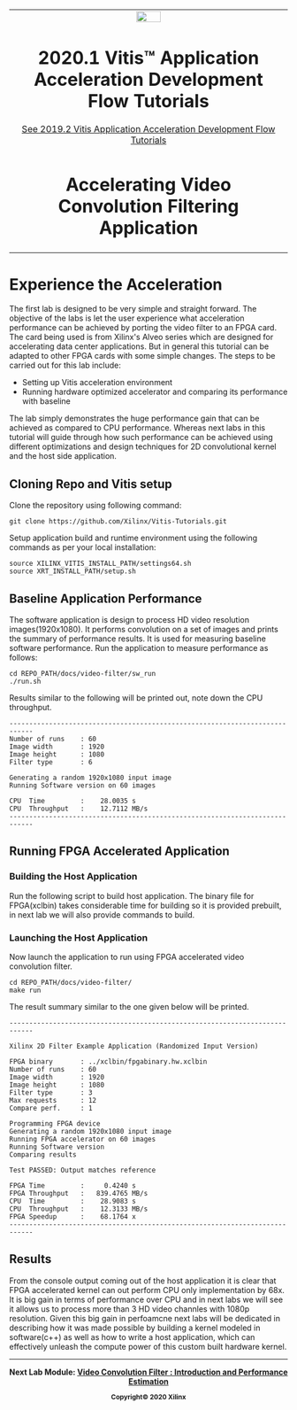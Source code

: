 ﻿﻿<table>
 <tr>
   <td align="center"><img src="https://www.xilinx.com/content/dam/xilinx/imgs/press/media-kits/corporate/xilinx-logo.png" width="30%"/><h1>2020.1 Vitis™ Application Acceleration Development Flow Tutorials</h1>
   <a href="https://github.com/Xilinx/Vitis-Tutorials/branches/all">See 2019.2 Vitis Application Acceleration Development Flow Tutorials</a>
   </td>
 </tr>
 <tr>
 <td align="center"><h1>Accelerating Video Convolution Filtering Application
 </td>
 </tr>
</table>

# Experience the Acceleration
The first lab is designed to be very simple and straight forward. The objective of the labs is let the user experience what acceleration performance can be achieved by porting the video filter to an FPGA card. The card being used is from Xilinx's Alveo series which are designed for accelerating data center applications. But in general this tutorial can be adapted to other FPGA cards with some simple changes.
 The steps to be carried out for this lab include:
- Setting up Vitis acceleration environment
- Running hardware optimized accelerator and comparing its performance with baseline

The lab simply demonstrates the huge performance gain that can be achieved as compared to CPU performance. Whereas next labs in this tutorial will guide through how such performance can be achieved using different optimizations and design techniques for 2D convolutional kernel and the host side application.
## Cloning Repo and Vitis setup
Clone the repository using following command:
```commandline
git clone https://github.com/Xilinx/Vitis-Tutorials.git
```
Setup application build and runtime environment using the following commands as per your local installation:

```commandline
source XILINX_VITIS_INSTALL_PATH/settings64.sh
source XRT_INSTALL_PATH/setup.sh
```


## Baseline Application Performance
The software application is design to process HD video resolution images(1920x1080). It performs convolution on a set of images and prints the summary of performance results. It is used for measuring baseline software performance. Run the application to measure performance as follows:

```commandline
cd REPO_PATH/docs/video-filter/sw_run
./run.sh 
```
Results similar to the following will be printed out, note down the CPU throughput.

```commandline
----------------------------------------------------------------------------
Number of runs    : 60
Image width       : 1920
Image height      : 1080
Filter type       : 6

Generating a random 1920x1080 input image
Running Software version on 60 images

CPU  Time         :    28.0035 s
CPU  Throughput   :    12.7112 MB/s
----------------------------------------------------------------------------
```

## Running FPGA Accelerated Application
### Building the Host Application
Run the following script to build host application. The binary file for FPGA(xclbin) takes considerable time for building so it is provided prebuilt, in next lab we will also provide commands to build.

### Launching the Host Application
Now launch the application to run using FPGA accelerated video convolution filter. 

```commandline
cd REPO_PATH/docs/video-filter/
make run
```
The result summary similar to the one given below will be printed.
```commandline
----------------------------------------------------------------------------

Xilinx 2D Filter Example Application (Randomized Input Version)

FPGA binary       : ../xclbin/fpgabinary.hw.xclbin
Number of runs    : 60
Image width       : 1920
Image height      : 1080
Filter type       : 3
Max requests      : 12
Compare perf.     : 1

Programming FPGA device
Generating a random 1920x1080 input image
Running FPGA accelerator on 60 images
Running Software version
Comparing results

Test PASSED: Output matches reference

FPGA Time         :     0.4240 s
FPGA Throughput   :   839.4765 MB/s
CPU  Time         :    28.9083 s
CPU  Throughput   :    12.3133 MB/s
FPGA Speedup      :    68.1764 x
----------------------------------------------------------------------------
```

## Results
 From the console output coming out of the host application it is clear that FPGA accelerated kernel can out perform CPU only implementation by 68x. It is big gain in terms of performance over CPU and in next labs we will see it allows us to process more than 3 HD video channles with 1080p resolution. Given this big gain in perfoamcne next labs will be dedicated in describing how it was made possible by building a kernel modeled in software(c++) as well as how to write a host application, which can effectively unleash the compute power of this custom built hardware kernel.


---------------------------------------

<p align="center"><b>
Next Lab Module: <a href="./lab1_app_introduction_performance_estimation.md">Video Convolution Filter : Introduction and Performance Estimation</a>
<p align="center"><sup>Copyright&copy; 2020 Xilinx</sup></p>
</b></p>
 